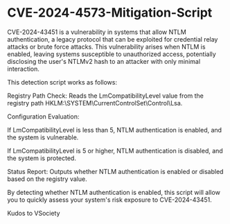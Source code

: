 # CVE-2024-4573-Mitigation-Script

CVE-2024-43451 is a vulnerability in systems that allow NTLM authentication, a legacy protocol that can be exploited for credential relay attacks or brute force attacks. This vulnerability arises when NTLM is enabled, leaving systems susceptible to unauthorized access, potentially disclosing the user's NTLMv2 hash to an attacker with only minimal interaction.

This detection script works as follows:

Registry Path Check: Reads the LmCompatibilityLevel value from the registry path HKLM:\SYSTEM\CurrentControlSet\Control\Lsa.

Configuration Evaluation:

If LmCompatibilityLevel is less than 5, NTLM authentication is enabled, and the system is vulnerable.

If LmCompatibilityLevel is 5 or higher, NTLM authentication is disabled, and the system is protected.

Status Report: Outputs whether NTLM authentication is enabled or disabled based on the registry value.

By detecting whether NTLM authentication is enabled, this script will allow you to quickly assess your system's risk exposure to CVE-2024-43451. 

Kudos to VSociety
